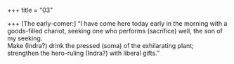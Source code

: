 +++
title = "03"

+++
[The early-comer:] “I have come here today early in the morning with a  goods-filled chariot, seeking one who performs (sacrifice) well, the son  of my seeking.  
Make (Indra?) drink the pressed (soma) of the exhilarating plant;  
strengthen the hero-ruling (Indra?) with liberal gifts.”  